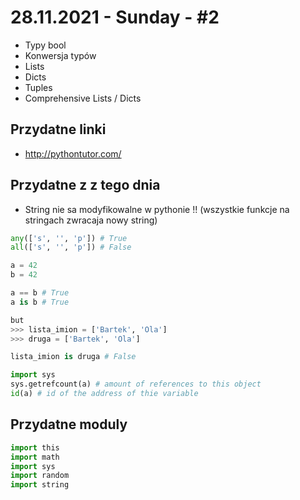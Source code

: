 # 28.11.2021 - Sunday - #2
- Typy bool
- Konwersja typów
- Lists
- Dicts
- Tuples
- Comprehensive Lists / Dicts

## Przydatne linki
- http://pythontutor.com/

## Przydatne z z tego dnia
- String nie sa modyfikowalne w pythonie !! (wszystkie funkcje na stringach zwracaja nowy string)

```python
any(['s', '', 'p']) # True
all(['s', '', 'p']) # False
```

```python
a = 42 
b = 42

a == b # True
a is b # True

but
>>> lista_imion = ['Bartek', 'Ola']
>>> druga = ['Bartek', 'Ola']

lista_imion is druga # False

import sys
sys.getrefcount(a) # amount of references to this object
id(a) # id of the address of thie variable

```

## Przydatne moduly
```python
import this
import math
import sys
import random
import string
```